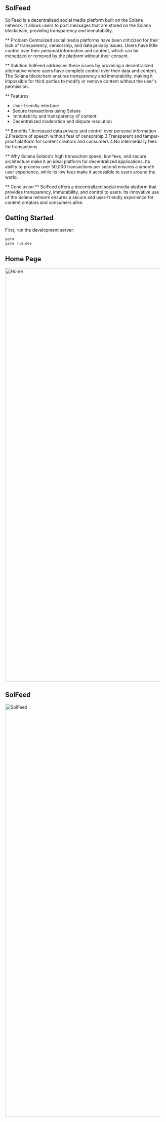 ## SolFeed

SolFeed is a decentralized social media platform built on the Solana network. It allows users to post messages that are stored on the Solana blockchain, providing transparency and immutability.

** Problem 
Centralized social media platforms have been criticized for their lack of transparency, censorship, and data privacy issues. Users have little control over their personal information and content, which can be monetized or removed by the platform without their consent.

** Solution 
SolFeed addresses these issues by providing a decentralized alternative where users have complete control over their data and content. The Solana blockchain ensures transparency and immutability, making it impossible for third parties to modify or remove content without the user's permission.

** Features 
- User-friendly interface
- Secure transactions using Solana
- Immutability and transparency of content
- Decentralized moderation and dispute resolution

** Benefits 
1.Increased data privacy and control over personal information
2.Freedom of speech without fear of censorship
3.Transparent and tamper-proof platform for content creators and consumers
4.No intermediary fees for transactions

** Why Solana 
Solana's high transaction speed, low fees, and secure architecture make it an ideal platform for decentralized applications. Its ability to process over 50,000 transactions per second ensures a smooth user experience, while its low fees make it accessible to users around the world.

** Conclusion **
SolFeed offers a decentralized social media platform that provides transparency, immutability, and control to users. Its innovative use of the Solana network ensures a secure and user-friendly experience for content creators and consumers alike.

## Getting Started

First, run the development server:

```bash
yarn
yarn run dev
```
## Home Page
<img width="1340" alt="Home" src="https://user-images.githubusercontent.com/57042485/222985635-ae8d84d4-b225-4643-8e03-142bf520d768.png">

## SolFeed
<img width="1338" alt="SolFeed" src="https://user-images.githubusercontent.com/57042485/222985724-877853c7-08d4-4f16-a24f-a149736400f9.png">

